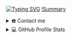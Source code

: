 
[![Typing SVG](https://readme-typing-svg.herokuapp.com?font=Poppins&size=32&color=7DF9FF&lines=Hi!+I'm+Divyam)](https://git.io/typing-svg)
[!Summary](http://github-profile-summary-cards.vercel.app/api/cards/profile-details?username=DivyamSamarwal&theme=monokai)
<details>
  <summary>☎️ Contact me</summary>
<div>
  <samp>
    <h2 align="center">Social Media</h2>
    <p align="center">
      <br/>
      <a href="https://www.linkedin.com/in/divyam-samarwal-279107228/" target="blank"><img align="center"
         src="https://img.shields.io/badge/linkedin-%231DA1F2.svg?style=for-the-badge&logo=linkedin&logoColor=white"
         alt="Divyam" height="30"/></a>      
    <a href="https://twitter.com/DivyamSamarwal" target="blank"><img align="center"
         src="https://img.shields.io/badge/twitter-1DA1F2.svg?style=for-the-badge&logo=twitter&logoColor=white"
         alt="Divyam" height="30"/></a>
      <br>
    </p>
  </samp>
</div>  
</details>

<details> 
  <summary>💻 GitHub Profile Stats</summary>
  <div>
  <samp>
    <h2 align="center"> Github stats </h2>
      <br/>
    <details open>
  <summary><h3>Languages</h3></summary>
            <p align="center">
        <a href="https://github.com/DivyamSamarwal/">
          <img src="https://github-readme-stats.vercel.app/api/top-langs/?username=DivyamSamarwal&langs_count=6&theme=gruvbox&layout=compact&hide_border=true"
          alt="DivyamSamarwal :: overall Top Langs " /></a>
      </p>
        <p align="center">
          <a href="https://github.com/DivyamSamarwal/">
          <img width="45%" src="https://github-profile-summary-cards.vercel.app/api/cards/repos-per-language?username=DivyamSamarwal&theme=gruvbox&layout=compact&hide_border=true"
          alt="DivyamSamarwal :: Top Langs by repo" />
          <img width="45%" src="https://github-profile-summary-cards.vercel.app/api/cards/most-commit-language?username=DivyamSamarwal&theme=gruvbox&layout=compact&hide_border=true"
          alt="DivyamSamarwal :: Top Langs by commit" />
          </a>
        </p>
</details>
    <details open>
  <summary><h3>stasistic</h3></summary>
        <p align="center">
          <a href="https://github.com/DivyamSamarwal/">
          <img width="49.5%" src="https://github-readme-stats.vercel.app/api?username=DivyamSamarwal&show_icons=true&theme=github-compact&hide_border=true" />
          <img width="49.5%" src="https://fabianocouto-activity-graph.vercel.app/graph/?username=DivyamSamarwal&theme=github-compact" />
          </a>
       </p>
     <br>
     </samp>
  </div>    
</details>

